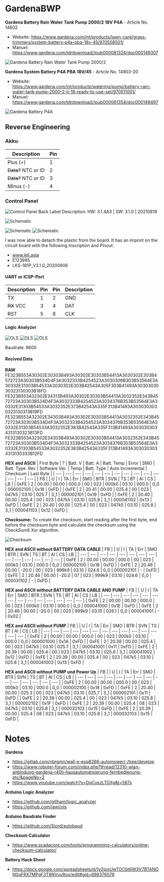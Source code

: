 # GardenaBWP

**Gardena Battery Rain Water Tank Pump 2000/2 18V P4A** - Article No. 14602
- Website: https://www.gardena.com/int/products/lawn-care/grass-trimmers/system-battery-p4a-pba-18v-45/970508501/
- Manuel: https://www.gardena.com/tdrdownload//pub000081324/doc000149307

![Gardena Battery Rain Water Tank Pump 2000/2](Documentation/2022-04-25_Gardena-2000-2.png)

**Gardena System Battery P4A PBA 18V/45** - Article No. 14903-20
- Website: https://www.gardena.com/int/products/watering/pump/battery-rain-water-tank-pump-2000-2-li-18-ready-to-use-set/970511001/
- Manuel: https://www.gardena.com/tdrdownload//pub000081354/doc000149497

![Gardena Battery P4A](Documentation/2022-04-25_Gardena-pba-18v-45.png)

## Reverse Engineering

### Akku

| Description | Pin |
| --- | --- |
| Plus (+) | 1 |
| ~~Data?~~ NTC or ID | 2 |
| ~~Data?~~ NTC or ID | 3 |
| Minus (-) | 4 |


### Control Panel
![Control Panel Back](Documentation/2022-04-25_Control-Panel_Back.png)
Label Description:
HW: 3.1.4A3 | SW: 3.1.0 | 20210819

![Schematic](Documentation/2022-04-25_Schematic_v1.png)

![Schematic](Documentation/2022-07-07_Control-Panel_Front_small.jpg)
![Schematic](Documentation/2022-07-07_Control-Panel_Back_small.jpg)

I was now able to detach the plastic from the board.
It has an imprint on the circuit board with the following Inscription and Pinout:

- www.leli.asia
- E123995
- LKS-181P_V3.1.0_20200806

#### UART or ICSP-Port
| Description | Pin | Pin | Description |
| --- | --- | --- | --- |
| TX | 1 | 2 | GND |
| ~~RX~~ VCC | 3 | 4 | DAT |
| RST | 5 | 6 | CLK |

#### Logic Analyzer
![OLS](Documentation/2022-04-24_la-1.png)
![OLS](Documentation/2022-04-24_la-2.png)
![OLS](Documentation/2022-04-24_la-3.png)

Baudrate: 9600

#### Recived Data

**RAW**
FE323B553A30302E30303B493A30302E30303B54413A3030302E303B4572723A30303B534D4F3A3032333B4254523A3030306B303B53564E3A30332E31303B54533A3030302E303B42543A305F303B41493A3030303030323130303B18FD
FE323B553A32302E34313B493A30302E30303B54413A3032352E343B4572723A30303B534D4F3A3032333B4254523A3034376B353B53564E3A30332E31303B54533A3032352E373B42543A335F313B41493A3030303030323130313B19FD
FE323B553A32302E34303B493A30302E30303B54413A3032352E343B4572723A30303B534D4F3A3032333B4254523A3034376B353B53564E3A30332E31303B54533A3032352E383B42543A335F313B41493A3030303034313130323B13FD
FE323B553A32302E34303B493A30302E30303B54413A3032352E343B4572723A30303B534D4F3A3032333B4254523A3034376B353B53564E3A30332E31303B54533A3032352E383B42543A335F313B41493A3030303034313130333B12FD

**HEX and ASCII**
| First Byte | ? | Batt. V | Batt. A | Batt. Temp | Error | SMO | Batt. Type. Rev | Software Ver. | Temp | Batt. Type | Auto Incremental | Checksum | Last Byte |
| --- | --- | --- | --- | --- | --- | --- | --- | --- | --- | --- | --- | --- | --- | 
| FB |  | U | I | TA | Err | SMO | BTR | SVN | TS | BT | AI | CS | LB |
| 0xFE | 2 | 00.00 | 00.00 | 000.0 | 00 | 023 | 000k0 | 03.10 | 000.0 | 0_0 | 000002100 | 0x18 | 0xFD |
| 0xFE | 2 | 20.41 | 00.00 | 025.4 | 00 | 023 | 047k5 | 03.10 | 025.7 | 3_1 | 000002101 | 0x19 | 0xFD |
| 0xFE | 2 | 20.40 | 00.00 | 025.4 | 00 | 023 | 047k5 | 03.10 | 025.8 | 3_1 | 000041102 | 0x13 | 0xFD |
| 0xFE | 2 | 20.40 | 00.00 | 025.4 | 00 | 023 | 047k5 | 03.10 | 025.8 | 3_1 | 000041103 | 0x12 | 0xFD |

**Checksume:** To create the checksum, start reading after the first byte, end before the checksum byte and calculate the checksum using the CheckSum8 Xor algorithm.

![Checksum](Documentation/2022-04-25_online-checksum-generator.png)

**HEX and ASCII without BATTERY DATA CABLE**
| FB |  | U | I | TA | Err | SMO | BTR | SVN | TS | BT | AI | CS | LB |
| --- | --- | --- | --- | --- | --- | --- | --- | --- | --- | --- | --- | --- | --- | 
| 0xFE | 2 | 00.00 | 00.00 | 000.0 | 00 | 023 | 000k0 | 03.10 | 000.0 | 0_0 | 000002100 | 0x18 | 0xFD |
| 0xFE | 2 | 20.46 | 00.00 | -20.0 | 00 | 023 | 999k9 | 03.10 | 024.6 | 0_0 | 000002101 | - | 0xFD |
| 0xFE | 2 | 20.46 | 00.00 | -20.0 | 07 | 023 | 999k9 | 03.10 | 024.6 | 0_0 | 000031102 | - | 0xFD |

**HEX and ASCII without BATTERY DATA CABLE AND PUMP**
| FB |  | U | I | TA | Err | SMO | BTR | SVN | TS | BT | AI | CS | LB |
| --- | --- | --- | --- | --- | --- | --- | --- | --- | --- | --- | --- | --- | --- | 
| 0xFE | 2 | 00.00 | 00.00 | 000.0 | 00 | 023 | 000k0 | 03.10 | 000.0 | 0_0 | 000041000 | 0x1E | 0xFD |
| 0xFE | 2 | 20.46 | 00.00 | -20.0 | 00 | 023 | 999k9 | 03.10 | 026.1 | 0_0 | 000041001 | - | 0x02 |

**HEX and ASCII without PUMP**
| FB |  | U | I | TA | Err | SMO | BTR | SVN | TS | BT | AI | CS | LB |
| --- | --- | --- | --- | --- | --- | --- | --- | --- | --- | --- | --- | --- | --- | 
| 0xFE | 2 | 00.00 | 00.00 | 000.0 | 00 | 023 | 000k0 | 03.10 | 000.0 | 0_0 | 000001000 | 0x1A | 0xFD |
| 0xFE | 2 | 20.39 | 00.00 | 025.4 | 00 | 023 | 047k5 | 03.10 | 025.7 | 3_1 | 000041001 | 0x11 | 0xFD |
| 0xFE | 2 | 20.39 | 00.00 | 025.4 | 00 | 023 | 047k5 | 03.10 | 025.8 | 3_1 | 000041002 | 0x12 | 0xFD |
| 0xFE | 2 | 20.39 | 00.00 | 025.4 | 00 | 023 | 047k5 | 03.10 | 025.8 | 3_1 | 000041003 | 0x13 | 0xFD |

**HEX and ASCII without PUMP und Power Up**
| FB |  | U | I | TA | Err | SMO | BTR | SVN | TS | BT | AI | CS | LB |
| --- | --- | --- | --- | --- | --- | --- | --- | --- | --- | --- | --- | --- | --- | 
| 0xFE | 2 | 00.00 | 00.00 | 000.0 | 00 | 023 | 000k0 | 03.10 | 000.0 | 0_0 | 000002100 | 0x18 | 0xFD |
| 0xFE | 2 | 20.40 | 00.00 | 025.3 | 00 | 023 | 047k5 | 03.10 | 025.7 | 3_1 | 000002101 | 0x11 | 0xFD |
| 0xFE | 2 | 20.39 | 00.00 | 025.4 | 00 | 023 | 047k5 | 03.10 | 025.8 | 3_1 | 000002102 | 0x1F | 0xFD |
| 0xFE | 2 | 20.39 | 00.00 | 025.4 | 08 | 023 | 047k5 | 03.10 | 025.8 | 3_1 | 000032103 | 0x15 | 0xFD |
| 0xFE | 2 | 20.39 | 00.00 | 025.4 | 08 | 023 | 047k5 | 03.10 | 025.8 | 3_1 | 000032103 | 0x15 | 0xFD |

# Notes
**Gardena**
- https://gitlab.com/nbrgmn/wall-e-esp8266-automower/-/tree/develop
- https://www.roboter-forum.com/index.php?thread/12310-wlan-anbindung-gardena-r40li-hausautomatisierung-fernbedienung-etc/&pageNo=2
- https://www.youtube.com/watch?v=DqCoxzLTGXg&t=567s

**Arduino Logic Analyzer**
- https://github.com/gillham/logic_analyzer
- https://github.com/jawi/ols

**Arduino Baudrate Finder**
- https://github.com/Sjord/autobaud

**Checksum Calculator**
- https://www.scadacore.com/tools/programming-calculators/online-checksum-calculator/

**Battery Hack Sheet**
- https://docs.google.com/spreadsheets/d/1y2jpoUwTOCbt6W3V7BTANON0qFRX7MPgF3T8NVuv8oo/edit#gid=698376076
